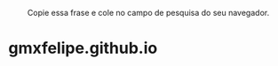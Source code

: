 <p align="center"> Copie essa frase e cole no campo de pesquisa do seu navegador.

<p align="center"><h1>gmxfelipe.github.io

